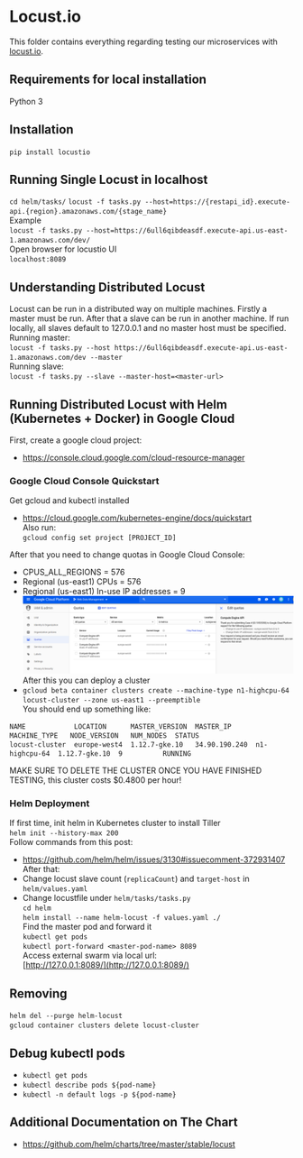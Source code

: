 # Locust.io
This folder contains everything regarding testing our microservices with [locust.io](https://locust.io/).

## Requirements for local installation
Python 3

## Installation
`pip install locustio`

## Running Single Locust in localhost
`cd helm/tasks/`
`locust -f tasks.py --host=https://{restapi_id}.execute-api.{region}.amazonaws.com/{stage_name}`   
Example  
`locust -f tasks.py --host=https://6ull6qibdeasdf.execute-api.us-east-1.amazonaws.com/dev/`  
Open browser for locustio UI  
`localhost:8089`

## Understanding Distributed Locust
Locust can be run in a distributed way on multiple machines. Firstly a master must be run.
After that a slave can be run in another machine. If run locally, all slaves default to 127.0.0.1
and no master host must be specified.  
Running master:  
`locust -f tasks.py --host https://6ull6qibdeasdf.execute-api.us-east-1.amazonaws.com/dev --master`  
Running slave:  
`locust -f tasks.py --slave --master-host=<master-url>`  


## Running Distributed Locust with Helm (Kubernetes + Docker) in Google Cloud  
First, create a google cloud project:
* https://console.cloud.google.com/cloud-resource-manager  
### Google Cloud Console Quickstart
Get gcloud and kubectl installed
* https://cloud.google.com/kubernetes-engine/docs/quickstart  
Also run:  
`gcloud config set project [PROJECT_ID]`

After that you need to change quotas in Google Cloud Console:   
* CPUS_ALL_REGIONS = 576
* Regional (us-east1) CPUs = 576
* Regional (us-east1) In-use IP addresses = 9
![Change quotas in Google Cloud Console](readme-images/change-quotas.png)  
After this you can deploy a cluster  
* `gcloud beta container clusters create --machine-type n1-highcpu-64 locust-cluster --zone us-east1 --preemptible`  
You should end up something like:
```
NAME            LOCATION      MASTER_VERSION  MASTER_IP      MACHINE_TYPE   NODE_VERSION   NUM_NODES  STATUS
locust-cluster  europe-west4  1.12.7-gke.10   34.90.190.240  n1-highcpu-64  1.12.7-gke.10  9          RUNNING
```  
MAKE SURE TO DELETE THE CLUSTER ONCE YOU HAVE FINISHED TESTING, this cluster costs $0.4800 per hour!  
### Helm Deployment
If first time, init helm in Kubernetes cluster to install Tiller  
`helm init --history-max 200`  
Follow commands from this post:  
* https://github.com/helm/helm/issues/3130#issuecomment-372931407  
After that:  
* Change locust slave count (`replicaCount`) and `target-host` in `helm/values.yaml`  
* Change locustfile under `helm/tasks/tasks.py`  
`cd helm`  
`helm install --name helm-locust -f values.yaml ./`  
Find the master pod and forward it  
`kubectl get pods`  
`kubectl port-forward <master-pod-name> 8089`    
Access external swarm via local url:  
[http://127.0.0.1:8089/](http://127.0.0.1:8089/)

## Removing 
`helm del --purge helm-locust`  
`gcloud container clusters delete locust-cluster`

## Debug kubectl pods
* `kubectl get pods`
* `kubectl describe pods ${pod-name}`
* `kubectl -n default logs -p ${pod-name}`

## Additional Documentation on The Chart  
* https://github.com/helm/charts/tree/master/stable/locust

<!--
## Docker
From the locustio directory, build a docker image via:
```docker build -t locust:locust_container .```  
You can then verify that the docker file has been built successfully by running:  
```
docker run -it \  
       -e TARGET_HOST=http://<insert_target_host> \
       -e LOCUST_TASK=locust/locustfile.py \
       -p 8089:8089 locust:locust_container
```  
Example:  
* `sudo docker run -it -e TARGET_HOST=https://6ull6qibdeasdf.execute-api.us-east-1.amazonaws.com/dev -e LOCUST_TASK=/locust/locustfile.py -p 8089:8089 locust:locust_container`
# GCE deployment
Next, assuming you have kubernetes and gcloud installed, you can push the docker image to google via:
`gcloud components install docker-credential-gcr`
`gcloud docker -- build -t  gcr.io/${project-id}/${docker_image_name}:${tag}  --file=Dockerfile  . && gcloud docker -- push gcr.io/${project-id}/${docker_image_name}:${tag}`  
Example  
```
gcloud docker -- build -t  gcr.io/web-data-management-242011/locust:locust_container  --file=Dockerfile  . && gcloud docker -- push gcr.io/web-data-management-242011/locust:locust_container
```  
(Handy [YouTube video](https://www.youtube.com/watch?v=pn0cPqUusRE&feature=youtu.be))
-->